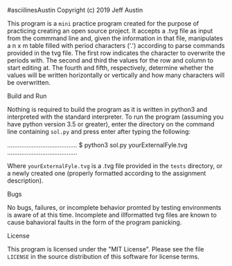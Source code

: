 #asciilinesAustin
Copyright (c) 2019 Jeff Austin

This program is a `mini` practice program created for the purpose of practicing creating an open source project.
It accepts a .tvg file as input from the commmand line and, given the information in that
file, manipulates a n x m table filled with period characters ('.') according to parse commands provided
in the tvg file. The first row indicates the character to overwrite the periods with. The second and third 
the values for the row and column to start editing at. The fourth and fifth, respectively, determine whether
the values will be written horizontally or vertically and how many characters will be overwritten.

Build and Run

Nothing is required to build the program as it is written in python3 and interpreted with the standard interpreter.
To run the program (assuming you have python version 3.5 or greater), enter the directory on the command line 
containing `sol.py` and press enter after typing the following:

........................................
$ python3 sol.py yourExternalFyle.tvg
........................................

Where `yourExternalFyle.tvg` is a .tvg file provided in the `tests` directory, or a newly created one (properly formatted according to the assignment description).

Bugs

No bugs, failures, or incomplete behavior promted by testing environments is aware of at this time.
Incomplete and illformatted tvg files are known to cause bahavioral faults in the form of the program panicking.

License

This program is licensed under the "MIT License".  Please
see the file `LICENSE` in the source distribution of this
software for license terms.
